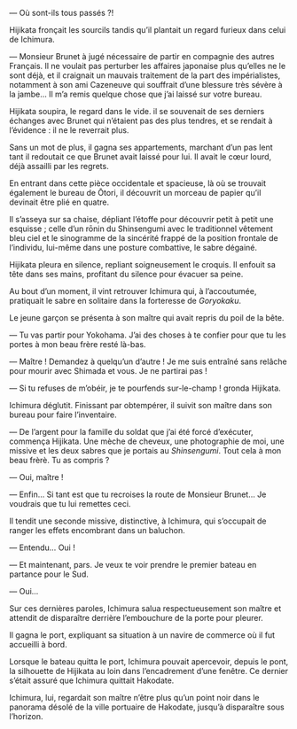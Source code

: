 — Où sont-ils tous passés ?!

Hijikata fronçait les sourcils tandis qu’il plantait un regard furieux dans
celui de Ichimura.

— Monsieur Brunet à jugé nécessaire de partir en compagnie des autres Français.
Il ne voulait pas perturber les affaires japonaise plus qu’elles ne le sont
déjà, et il craignait un mauvais traitement de la part des impérialistes,
notamment à son ami Cazeneuve qui souffrait d’une blessure très sévère à la
jambe… Il m’a remis quelque chose que j’ai laissé sur votre bureau.

Hijikata soupira, le regard dans le vide. il se souvenait de ses derniers
échanges avec Brunet qui n’étaient pas des plus tendres, et se rendait à
l’évidence : il ne le reverrait plus.

Sans un mot de plus, il gagna ses appartements, marchant d’un pas lent tant il
redoutait ce que Brunet avait laissé pour lui. Il avait le cœur lourd, déjà
assailli par les regrets.

En entrant dans cette pièce occidentale et spacieuse, là où se trouvait
également le bureau de Ōtori, il découvrit un morceau de papier qu’il devinait
être plié en quatre.

Il s’asseya sur sa chaise, dépliant l’étoffe pour découvrir petit à petit une
esquisse ; celle d’un rōnin du Shinsengumi avec le traditionnel vêtement bleu
ciel et le sinogramme de la sincérité frappé de la position frontale de
l’individu, lui-même dans une posture combattive, le sabre dégainé.

Hijikata pleura en silence, repliant soigneusement le croquis. Il enfouit sa
tête dans ses mains, profitant du silence pour évacuer sa peine.

Au bout d’un moment, il vint retrouver Ichimura qui, à l’accoutumée, pratiquait
le sabre en solitaire dans la forteresse de *Goryokaku*.

Le jeune garçon se présenta à son maître qui avait repris du poil de la bête.

— Tu vas partir pour Yokohama. J’ai des choses à te confier pour que tu les
portes à mon beau frère resté là-bas.

— Maître ! Demandez à quelqu’un d’autre ! Je me suis entraîné sans relâche pour
mourir avec Shimada et vous. Je ne partirai pas !

— Si tu refuses de m’obéir, je te pourfends sur-le-champ ! gronda Hijikata.

Ichimura déglutit. Finissant par obtempérer, il suivit son maître dans son
bureau pour faire l’inventaire.

— De l’argent pour la famille du soldat que j’ai été forcé d’exécuter, commença
Hijikata. Une mèche de cheveux, une photographie de moi, une missive et les
deux sabres que je portais au *Shinsengumi*. Tout cela à mon beau frèrè. Tu
as compris ?

— Oui, maître !

— Enfin… Si tant est que tu recroises la route de Monsieur Brunet… Je voudrais
que tu lui remettes ceci.

Il tendit une seconde missive, distinctive, à Ichimura, qui s’occupait de
ranger les effets encombrant dans un baluchon.

— Entendu… Oui !

— Et maintenant, pars. Je veux te voir prendre le premier bateau en partance
pour le Sud.

— Oui…

Sur ces dernières paroles, Ichimura salua respectueusement son maître et
attendit de disparaître derrière l’embouchure de la porte pour pleurer.

Il gagna le port, expliquant sa situation à un navire de commerce où il fut
accueilli à bord.

Lorsque le bateau quitta le port, Ichimura pouvait apercevoir, depuis le pont,
la silhouette de Hijikata au loin dans l’encadrement d’une fenêtre. Ce dernier
s’était assuré que Ichimura quittait Hakodate.

Ichimura, lui, regardait son maître n’être plus qu’un point noir dans le
panorama désolé de la ville portuaire de Hakodate, jusqu’à disparaître sous
l’horizon.
